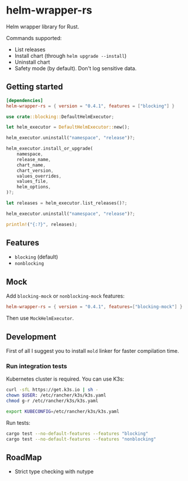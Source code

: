 # helm-wrapper-rs

Helm wrapper library for Rust.

Commands supported:

- List releases
- Install chart (through `helm upgrade --install`)
- Uninstall chart
- Safety mode (by default). Don't log sensitive data.

## Getting started

```toml
[dependencies]
helm-wrapper-rs = { version = "0.4.1", features = ["blocking"] }
```

```rust
use crate::blocking::DefaultHelmExecutor;

let helm_executor = DefaultHelmExecutor::new();

helm_executor.uninstall("namespace", "release")?;

helm_executor.install_or_upgrade(
    namespace,
    release_name,
    chart_name,
    chart_version,
    values_overrides,
    values_file,
    helm_options,
)?;

let releases = helm_executor.list_releases()?;

helm_executor.uninstall("namespace", "release")?;

println!("{:?}", releases);
```

## Features

- `blocking` (default)
- `nonblocking`

## Mock

Add `blocking-mock` or `nonblocking-mock` features:

```toml
helm-wrapper-rs = { version = "0.4.1", features=["blocking-mock"] }
```

Then use `MockHelmExecutor`.

## Development

First of all I suggest you to install `mold` linker for faster compilation time.

### Run integration tests

Kubernetes cluster is required. You can use K3s:

```bash
curl -sfL https://get.k3s.io | sh -
chown $USER: /etc/rancher/k3s/k3s.yaml
chmod g-r /etc/rancher/k3s/k3s.yaml

export KUBECONFIG=/etc/rancher/k3s/k3s.yaml
```

Run tests:

```bash
cargo test --no-default-features --features "blocking"
cargo test --no-default-features --features "nonblocking"
```

## RoadMap

- Strict type checking with nutype
